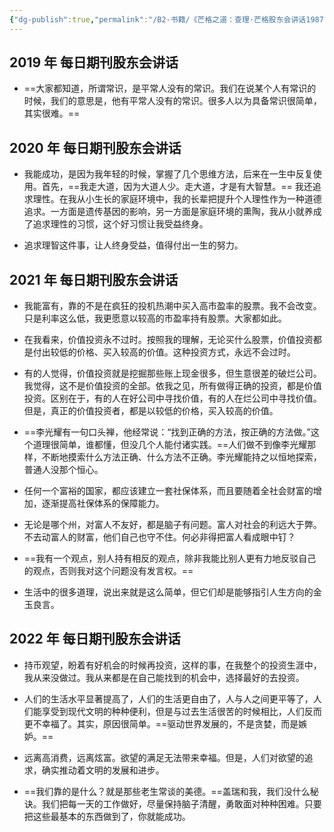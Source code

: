 ```yaml
---
{"dg-publish":true,"permalink":"/B2-书籍/《芒格之道：查理·芒格股东会讲话1987-2022》/","tags":["金融投资"]}
---
```



## 2019 年 每日期刊股东会讲话

- ==大家都知道，所谓常识，是平常人没有的常识。我们在说某个人有常识的时候，我们的意思是，他有平常人没有的常识。很多人以为具备常识很简单，其实很难。==

## 2020 年 每日期刊股东会讲话

- 我能成功，是因为我年轻的时候，掌握了几个思维方法，后来在一生中反复使用。首先，==我走大道，因为大道人少。走大道，才是有大智慧。== 我还追求理性。在我从小生长的家庭环境中，我的长辈把提升个人理性作为一种道德追求。一方面是遗传基因的影响，另一方面是家庭环境的熏陶，我从小就养成了追求理性的习惯，这个好习惯让我受益终身。

- 追求理智这件事，让人终身受益，值得付出一生的努力。

## 2021 年 每日期刊股东会讲话

- 我能富有，靠的不是在疯狂的投机热潮中买入高市盈率的股票。我不会改变。只是利率这么低，我更愿意以较高的市盈率持有股票。大家都如此。

- 在我看来，价值投资永不过时。按照我的理解，无论买什么股票，价值投资都是付出较低的价格、买入较高的价值。这种投资方式，永远不会过时。

- 有的人觉得，价值投资就是挖掘那些账上现金很多，但生意很差的破烂公司。我觉得，这不是价值投资的全部。依我之见，所有做得正确的投资，都是价值投资。区别在于，有的人在好公司中寻找价值，有的人在烂公司中寻找价值。但是，真正的价值投资者，都是以较低的价格，买入较高的价值。

- ==李光耀有一句口头禅，他经常说：“找到正确的方法，按正确的方法做。”这个道理很简单，谁都懂，但没几个人能付诸实践。==人们做不到像李光耀那样，不断地摸索什么方法正确、什么方法不正确。李光耀能持之以恒地探索，普通人没那个恒心。

- 任何一个富裕的国家，都应该建立一套社保体系，而且要随着全社会财富的增加，逐渐提高社保体系的保障能力。

- 无论是哪个州，对富人不友好，都是脑子有问题。富人对社会的利远大于弊。不去动富人的财富，他们自己也守不住。何必非得把富人看成眼中钉？

- ==我有一个观点，别人持有相反的观点，除非我能比别人更有力地反驳自己的观点，否则我对这个问题没有发言权。==

- 生活中的很多道理，说出来就是这么简单，但它们却是能够指引人生方向的金玉良言。

## 2022 年 每日期刊股东会讲话

- 持币观望，盼着有好机会的时候再投资，这样的事，在我整个的投资生涯中，我从来没做过。我从来都是在自己能找到的机会中，选择最好的去投资。

- 人们的生活水平显著提高了，人们的生活更自由了，人与人之间更平等了，人们能享受到现代文明的种种便利，但是与过去生活很苦的时候相比，人们反而更不幸福了。其实，原因很简单。==驱动世界发展的，不是贪婪，而是嫉妒。==

- 远离高消费，远离炫富。欲望的满足无法带来幸福。但是，人们对欲望的追求，确实推动着文明的发展和进步。

- ==我们靠的是什么？就是那些老生常谈的美德。==盖瑞和我，我们没什么秘诀。我们把每一天的工作做好，尽量保持脑子清醒，勇敢面对种种困难。只要把这些最基本的东西做到了，你就能成功。
